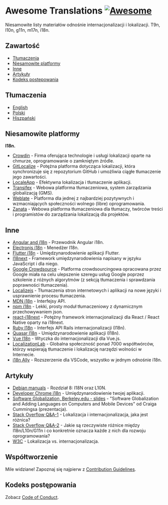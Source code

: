 # Awesome Translations [![Awesome](https://awesome.re/badge-flat.svg)](https://awesome.re)

Niesamowite listy materiałów odnośnie internacjonalizacji i lokalizacji. T9n, l10n, g11n, m17n, i18n.

## Zawartość

* [Tłumaczenia](#tłumaczenia)
* [Niesamowite platformy](#niesamowite-platformy)
* [Inne](#inne)
* [Artykuły](#artykuły)
* [Kodeks postępowania](#kodeks-postępowania)

## Tłumaczenia

* [English](https://github.com/mbiesiad/awesome-translations)
* [Polski](https://github.com/mbiesiad/awesome-translations/tree/pl_PL)
* [Hiszpański](https://github.com/JoseDeFreitas/awesome-translations/tree/es_ES)

## Niesamowite platformy

**I18n.**

* [Crowdin](https://crowdin.com/) - Firma oferująca technologie i usługi lokalizacji oparte na chmurze, oprogramowanie o zamkniętym źródle.
* [GitLocalize](https://gitlocalize.com/) - Potężna platforma dotycząca lokalizacji, która synchronizuje się z repozytorium GitHub i umożliwia ciągłe tłumaczenie jego zawartości.
* [LocaleApp](https://www.localeapp.com/) - Efektywna lokalizacja i tłumaczenie aplikacji.
* [Transifex](https://www.transifex.com/) - Webowa platforma tłumaczeniowa, system zarządzania globalizacją (GMS).
* [Weblate](https://weblate.org/) - Platforma dla jednej z najbardziej pozytywnych i wzmacniających społeczności wolnego (libre) oprogramowania.
* [Zanata](http://zanata.org/) - Webowa platforma tłumaczeniowa dla tłumaczy, twórców treści i programistów do zarządzania lokalizacją dla projektów.

## Inne

* [Angular and i18n](https://angular.io/guide/i18n) - Przewodnik Angular i18n.
* [Electronjs i18n](https://www.electronjs.org/apps/i18n-manager) - Menedżer I18n.
* [Flutter i18n](https://flutter.dev/docs/development/accessibility-and-localization/internationalization) - Umiędzynarodowienie aplikacji Flutter.
* [I18next](https://www.i18next.com/) - Framework umiędzynarodowienia napisany w języku JavaScript i dla niego.
* [Google Crowdsource](https://crowdsource.google.com/) - Platforma crowdsourcingowa opracowana przez Google miała na celu ulepszenie szeregu usług Google poprzez szkolenie z różnych algorytmów (z sekcją tłumaczenia i sprawdzania poprawności tłumaczenia).
* [Localizejs](https://localizejs.com/) - Tłumaczenia stron internetowych i aplikacji na nowe języki i usprawnienie procesu tłumaczenia.
* [MDN i18n](https://developer.mozilla.org/en-US/docs/Mozilla/Add-ons/WebExtensions/API/i18n) - Interfejsy API.
* [npm i18n](https://www.npmjs.com/package/i18n) - Lekki, prosty moduł tłumaczeniowy z dynamicznym przechowywaniem json.
* [react-i18next](https://react.i18next.com/) - Potężny framework internacjonalizacji dla React / React Native oparty na i18next.
* [Ruby I18n](https://guides.rubyonrails.org/i18n.html) - Interfejs API Rails internacjonalizacji (I18n).
* [Quasar I18n](https://quasar.dev/options/app-internationalization) - Umiędzynarodowienie aplikacji (I18n).
* [Vue I18n](https://kazupon.github.io/vue-i18n/) - Wtyczka do internacjonalizacji dla Vue.js.
* [LocalizationLab](https://www.localizationlab.org/) - Globalna społeczność ponad 7000 współtwórców, którzy wspierają tłumaczenie i lokalizację narzędzi wolności w Internecie.
* [i18n Ally](https://marketplace.visualstudio.com/items?itemName=antfu.i18n-ally) - Rozszerzenie dla VSCode, wszystko w jednym odnośnie i18n.

## Artykuły

* [Debian manuals](https://www.debian.org/doc/manuals/debian-reference/ch08.en.html) - Rozdział 8: I18N oraz L10N.
* [Developer Chrome i18n](https://developer.chrome.com/webstore/i18n) - Umiędzynarodowienie twojej aplikacji.
* [Software Globalization, Berkeley.edu - slides](https://lx.berkeley.edu/sites/default/files/berkeleylinguisticsdeptg11ncldr.pdf) - "Software Globalization and Adding Languages on Computers and Mobile Devices" od Craiga Cummingsa (prezentacja).
* [Stack Overflow Q&A-1](https://stackoverflow.com/questions/506743/localization-and-internationalization-whats-the-difference) - Lokalizacja i internacjonalizacja, jaka jest różnica?
* [Stack Overflow Q&A-2](https://stackoverflow.com/questions/754520/what-is-the-actual-differences-between-i18n-l10n-g11n-and-specifically-what-does) - Jakie są rzeczywiste różnice między I18n/L10n/G11n i co konkretnie oznacza każde z nich dla rozwoju oprogramowania?
* [W3C](https://www.w3.org/International/questions/qa-i18n) - Lokalizacja vs. internacjonalizacja.

## Współtworzenie

Mile widziane! Zapoznaj się najpierw z [Contribution Guidelines](CONTRIBUTING.md).

## Kodeks postępowania

Zobacz [Code of Conduct](CODE-OF-CONDUCT.md).
